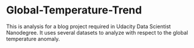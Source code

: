 # Global-Temperature-Trend
This is analysis for a blog project required in Udacity Data Scientist Nanodegree. It uses several datasets to analyze with respect to the global temperature anomaly.
